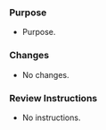 <!-- taotu PR Template -->

### Purpose
<!-- Links to Design Docs, Github Issues or a few words about the purpose of this PR -->

- Purpose.

### Changes
<!-- Major changes in this PR: -->

- No changes.

### Review Instructions
<!-- Please provide instructions about how should a reviewer test/verify the changes in this PR: -->

- No instructions.
